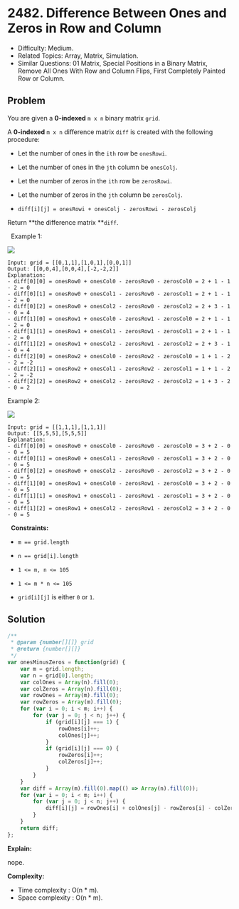 # 2482. Difference Between Ones and Zeros in Row and Column

- Difficulty: Medium.
- Related Topics: Array, Matrix, Simulation.
- Similar Questions: 01 Matrix, Special Positions in a Binary Matrix, Remove All Ones With Row and Column Flips, First Completely Painted Row or Column.

## Problem

You are given a **0-indexed** `m x n` binary matrix `grid`.

A **0-indexed** `m x n` difference matrix `diff` is created with the following procedure:


	
- Let the number of ones in the `ith` row be `onesRowi`.
	
- Let the number of ones in the `jth` column be `onesColj`.
	
- Let the number of zeros in the `ith` row be `zerosRowi`.
	
- Let the number of zeros in the `jth` column be `zerosColj`.
	
- `diff[i][j] = onesRowi + onesColj - zerosRowi - zerosColj`


Return **the difference matrix **`diff`.

 
Example 1:

![](https://assets.leetcode.com/uploads/2022/11/06/image-20221106171729-5.png)

```
Input: grid = [[0,1,1],[1,0,1],[0,0,1]]
Output: [[0,0,4],[0,0,4],[-2,-2,2]]
Explanation:
- diff[0][0] = onesRow0 + onesCol0 - zerosRow0 - zerosCol0 = 2 + 1 - 1 - 2 = 0 
- diff[0][1] = onesRow0 + onesCol1 - zerosRow0 - zerosCol1 = 2 + 1 - 1 - 2 = 0 
- diff[0][2] = onesRow0 + onesCol2 - zerosRow0 - zerosCol2 = 2 + 3 - 1 - 0 = 4 
- diff[1][0] = onesRow1 + onesCol0 - zerosRow1 - zerosCol0 = 2 + 1 - 1 - 2 = 0 
- diff[1][1] = onesRow1 + onesCol1 - zerosRow1 - zerosCol1 = 2 + 1 - 1 - 2 = 0 
- diff[1][2] = onesRow1 + onesCol2 - zerosRow1 - zerosCol2 = 2 + 3 - 1 - 0 = 4 
- diff[2][0] = onesRow2 + onesCol0 - zerosRow2 - zerosCol0 = 1 + 1 - 2 - 2 = -2
- diff[2][1] = onesRow2 + onesCol1 - zerosRow2 - zerosCol1 = 1 + 1 - 2 - 2 = -2
- diff[2][2] = onesRow2 + onesCol2 - zerosRow2 - zerosCol2 = 1 + 3 - 2 - 0 = 2
```

Example 2:

![](https://assets.leetcode.com/uploads/2022/11/06/image-20221106171747-6.png)

```
Input: grid = [[1,1,1],[1,1,1]]
Output: [[5,5,5],[5,5,5]]
Explanation:
- diff[0][0] = onesRow0 + onesCol0 - zerosRow0 - zerosCol0 = 3 + 2 - 0 - 0 = 5
- diff[0][1] = onesRow0 + onesCol1 - zerosRow0 - zerosCol1 = 3 + 2 - 0 - 0 = 5
- diff[0][2] = onesRow0 + onesCol2 - zerosRow0 - zerosCol2 = 3 + 2 - 0 - 0 = 5
- diff[1][0] = onesRow1 + onesCol0 - zerosRow1 - zerosCol0 = 3 + 2 - 0 - 0 = 5
- diff[1][1] = onesRow1 + onesCol1 - zerosRow1 - zerosCol1 = 3 + 2 - 0 - 0 = 5
- diff[1][2] = onesRow1 + onesCol2 - zerosRow1 - zerosCol2 = 3 + 2 - 0 - 0 = 5
```

 
**Constraints:**


	
- `m == grid.length`
	
- `n == grid[i].length`
	
- `1 <= m, n <= 105`
	
- `1 <= m * n <= 105`
	
- `grid[i][j]` is either `0` or `1`.



## Solution

```javascript
/**
 * @param {number[][]} grid
 * @return {number[][]}
 */
var onesMinusZeros = function(grid) {
    var m = grid.length;
    var n = grid[0].length;
    var colOnes = Array(n).fill(0);
    var colZeros = Array(n).fill(0);
    var rowOnes = Array(m).fill(0);
    var rowZeros = Array(m).fill(0);
    for (var i = 0; i < m; i++) {
        for (var j = 0; j < n; j++) {
            if (grid[i][j] === 1) {
                rowOnes[i]++;
                colOnes[j]++;
            }
            if (grid[i][j] === 0) {
                rowZeros[i]++;
                colZeros[j]++;
            }
        }
    }
    var diff = Array(m).fill(0).map(() => Array(n).fill(0));
    for (var i = 0; i < m; i++) {
        for (var j = 0; j < n; j++) {
            diff[i][j] = rowOnes[i] + colOnes[j] - rowZeros[i] - colZeros[j];
        }
    }
    return diff;
};
```

**Explain:**

nope.

**Complexity:**

* Time complexity : O(n * m).
* Space complexity : O(n * m).
